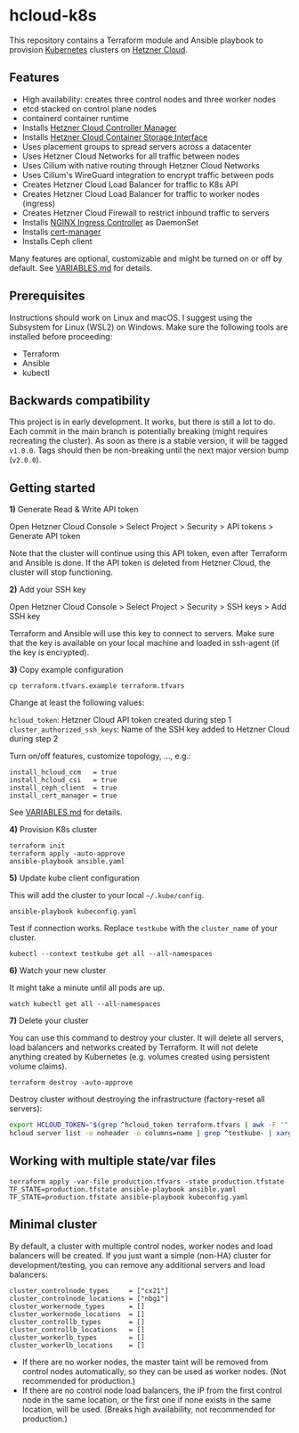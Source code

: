 # hcloud-k8s

This repository contains a Terraform module and Ansible playbook to provision
[Kubernetes](https://kubernetes.io) clusters on [Hetzner Cloud](https://hetzner.cloud).

## Features

* High availability: creates three control nodes and three worker nodes
* etcd stacked on control plane nodes
* containerd container runtime
* Installs [Hetzner Cloud Controller Manager](https://github.com/hetznercloud/hcloud-cloud-controller-manager)
* Installs [Hetzner Cloud Container Storage Interface](https://github.com/hetznercloud/csi-driver)
* Uses placement groups to spread servers across a datacenter
* Uses Hetzner Cloud Networks for all traffic between nodes
* Uses Cilium with native routing through Hetzner Cloud Networks
* Uses Cilium's WireGuard integration to encrypt traffic between pods
* Creates Hetzner Cloud Load Balancer for traffic to K8s API
* Creates Hetzner Cloud Load Balancer for traffic to worker nodes (ingress)
* Creates Hetzner Cloud Firewall to restrict inbound traffic to servers
* Installs [NGINX Ingress Controller](https://kubernetes.github.io/ingress-nginx/) as DaemonSet
* Installs [cert-manager](https://cert-manager.io/)
* Installs Ceph client

Many features are optional, customizable and might be turned on or off by default.
See [VARIABLES.md](VARIABLES.md) for details.

## Prerequisites

Instructions should work on Linux and macOS.
I suggest using the Subsystem for Linux (WSL2) on Windows.
Make sure the following tools are installed before proceeding:

* Terraform
* Ansible
* kubectl

## Backwards compatibility

This project is in early development. It works, but there is still a lot to do. 
Each commit in the main branch is potentially breaking (might requires recreating the cluster).
As soon as there is a stable version, it will be tagged `v1.0.0`.
Tags should then be non-breaking until the next major version bump (`v2.0.0`).

## Getting started

**1)** Generate Read & Write API token

Open Hetzner Cloud Console > Select Project > Security > API tokens > Generate API token

Note that the cluster will continue using this API token, even after Terraform and Ansible is done.
If the API token is deleted from Hetzner Cloud, the cluster will stop functioning.

**2)** Add your SSH key

Open Hetzner Cloud Console > Select Project > Security > SSH keys > Add SSH key

Terraform and Ansible will use this key to connect to servers.
Make sure that the key is available on your local machine and loaded in ssh-agent (if the key is encrypted).

**3)** Copy example configuration

```
cp terraform.tfvars.example terraform.tfvars
```

Change at least the following values:

`hcloud_token`: Hetzner Cloud API token created during step 1  
`cluster_authorized_ssh_keys`: Name of the SSH key added to Hetzner Cloud during step 2

Turn on/off features, customize topology, ..., e.g.:

```hcl
install_hcloud_ccm   = true
install_hcloud_csi   = true
install_ceph_client  = true
install_cert_manager = true
```

See [VARIABLES.md](VARIABLES.md) for details.

**4)** Provision K8s cluster

```
terraform init
terraform apply -auto-approve
ansible-playbook ansible.yaml
```

**5)** Update kube client configuration

This will add the cluster to your local `~/.kube/config`.

```
ansible-playbook kubeconfig.yaml
```

Test if connection works. Replace `testkube` with the `cluster_name` of your cluster.

```
kubectl --context testkube get all --all-namespaces
```

**6)** Watch your new cluster

It might take a minute until all pods are up.

```
watch kubectl get all --all-namespaces
```

**7)** Delete your cluster

You can use this command to destroy your cluster.
It will delete all servers, load balancers and networks created by Terraform.
It will not delete anything created by Kubernetes (e.g. volumes created using persistent volume claims).

```
terraform destroy -auto-approve
```

Destroy cluster without destroying the infrastructure (factory-reset all servers):

```bash
export HCLOUD_TOKEN="$(grep ^hcloud_token terraform.tfvars | awk -F '"' '{print $2}')"
hcloud server list -o noheader -o columns=name | grep ^testkube- | xargs -n 1 hcloud server rebuild --image=ubuntu-20.04
```

## Working with multiple state/var files

```
terraform apply -var-file production.tfvars -state production.tfstate
TF_STATE=production.tfstate ansible-playbook ansible.yaml
TF_STATE=production.tfstate ansible-playbook kubeconfig.yaml
```

## Minimal cluster

By default, a cluster with multiple control nodes, worker nodes and load balancers will be created.
If you just want a simple (non-HA) cluster for development/testing,
you can remove any additional servers and load balancers:

```hcl
cluster_controlnode_types     = ["cx21"]
cluster_controlnode_locations = ["nbg1"]
cluster_workernode_types      = []
cluster_workernode_locations  = []
cluster_controllb_types       = []
cluster_controllb_locations   = []
cluster_workerlb_types        = []
cluster_workerlb_locations    = []
```

* If there are no worker nodes, the master taint will be removed from control nodes automatically,
  so they can be used as worker nodes. (Not recommended for production.)
* If there are no control node load balancers, the IP from the first control node in the same location,
  or the first one if none exists in the same location, will be used.
  (Breaks high availability, not recommended for production.)
